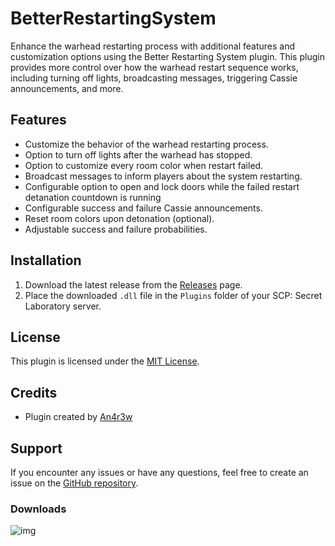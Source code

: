 # BetterRestartingSystem
Enhance the warhead restarting process with additional features and customization options using the Better Restarting System plugin. This plugin provides more control over how the warhead restart sequence works, including turning off lights, broadcasting messages, triggering Cassie announcements, and more.

## Features

- Customize the behavior of the warhead restarting process.
- Option to turn off lights after the warhead has stopped.
- Option to customize every room color when restart failed.
- Broadcast messages to inform players about the system restarting.
- Configurable option to open and lock doors while the failed restart detanation countdown is running
- Configurable success and failure Cassie announcements.
- Reset room colors upon detonation (optional).
- Adjustable success and failure probabilities.

## Installation

1. Download the latest release from the [Releases](https://github.com/your-username/BetterRestartingSystem/releases) page.
2. Place the downloaded `.dll` file in the `Plugins` folder of your SCP: Secret Laboratory server.

## License
This plugin is licensed under the [MIT License](LICENSE).

## Credits

- Plugin created by [An4r3w](https://github.com/An4r3w)

## Support

If you encounter any issues or have any questions, feel free to create an issue on the [GitHub repository](https://github.com/An4r3w/BetterRestartingSystem/issues).


### Downloads
![img](https://img.shields.io/github/downloads/An4r3w/BetterRestartingSystem/total?style=for-the-badge)
